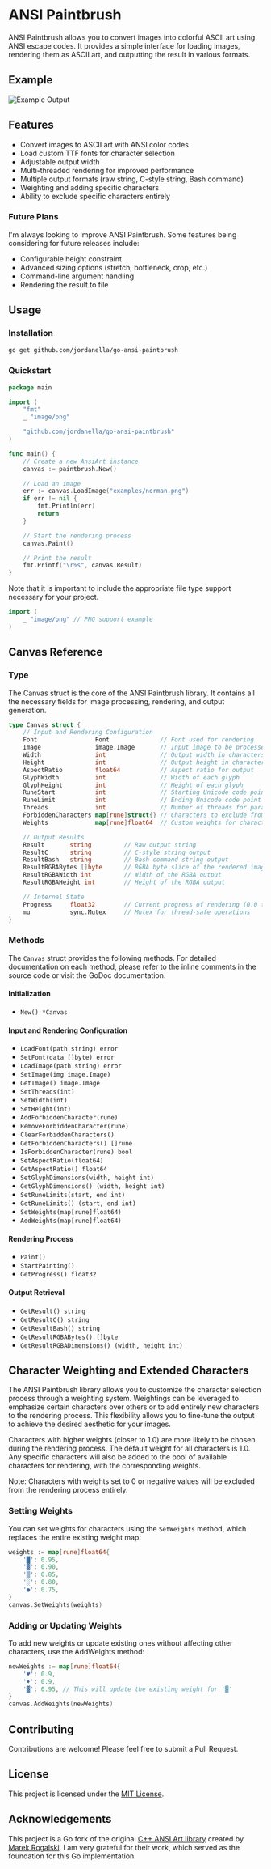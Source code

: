 # ANSI Paintbrush

ANSI Paintbrush allows you to convert images into colorful ASCII art using ANSI escape codes. It provides a simple interface for loading images, rendering them as ASCII art, and outputting the result in various formats.

## Example

![Example Output](docs/norman.png)

## Features

- Convert images to ASCII art with ANSI color codes
- Load custom TTF fonts for character selection
- Adjustable output width
- Multi-threaded rendering for improved performance
- Multiple output formats (raw string, C-style string, Bash command)
- Weighting and adding specific characters
- Ability to exclude specific characters entirely

### Future Plans

I'm always looking to improve ANSI Paintbrush. Some features being considering for future releases include:
- Configurable height constraint
- Advanced sizing options (stretch, bottleneck, crop, etc.)
- Command-line argument handling
- Rendering the result to file

## Usage

### Installation

```bash
go get github.com/jordanella/go-ansi-paintbrush
```

### Quickstart

```go
package main

import (
    "fmt"
	_ "image/png"

    "github.com/jordanella/go-ansi-paintbrush"
)

func main() {
    // Create a new AnsiArt instance
    canvas := paintbrush.New()

    // Load an image
    err := canvas.LoadImage("examples/norman.png")
	if err != nil {
		fmt.Println(err)
		return
	}

	// Start the rendering process
	canvas.Paint()

    // Print the result
    fmt.Printf("\r%s", canvas.Result)
}
```

Note that it is important to include the appropriate file type support necessary for your project.

```go
import (
    _ "image/png" // PNG support example
)
```

## Canvas Reference

### Type

The Canvas struct is the core of the ANSI Paintbrush library. It contains all the necessary fields for image processing, rendering, and output generation.

```go
type Canvas struct {
    // Input and Rendering Configuration
    Font                Font              // Font used for rendering
    Image               image.Image       // Input image to be processed
    Width               int               // Output width in characters
    Height              int               // Output height in characters
    AspectRatio         float64           // Aspect ratio for output
    GlyphWidth          int               // Width of each glyph
    GlyphHeight         int               // Height of each glyph
    RuneStart           int               // Starting Unicode code point for character selection
    RuneLimit           int               // Ending Unicode code point for character selection
    Threads             int               // Number of threads for parallel processing
    ForbiddenCharacters map[rune]struct{} // Characters to exclude from rendering
    Weights             map[rune]float64  // Custom weights for character selection

    // Output Results
    Result       string         // Raw output string
    ResultC      string         // C-style string output
    ResultBash   string         // Bash command string output
    ResultRGBABytes []byte      // RGBA byte slice of the rendered image
    ResultRGBAWidth int         // Width of the RGBA output
    ResultRGBAHeight int        // Height of the RGBA output

    // Internal State
    Progress     float32        // Current progress of rendering (0.0 to 1.0)
    mu           sync.Mutex     // Mutex for thread-safe operations
}
```

### Methods

The ```Canvas``` struct provides the following methods. For detailed documentation on each method, please refer to the inline comments in the source code or visit the GoDoc documentation.

#### Initialization

- `New() *Canvas`

#### Input and Rendering Configuration

- `LoadFont(path string) error`
- `SetFont(data []byte) error`
- `LoadImage(path string) error`
- `SetImage(img image.Image)`
- `GetImage() image.Image`
- `SetThreads(int)`
- `SetWidth(int)`
- `SetHeight(int)`
- `AddForbiddenCharacter(rune)`
- `RemoveForbiddenCharacter(rune)`
- `ClearForbiddenCharacters()`
- `GetForbiddenCharacters() []rune`
- `IsForbiddenCharacter(rune) bool`
- `SetAspectRatio(float64)`
- `GetAspectRatio() float64`
- `SetGlyphDimensions(width, height int)`
- `GetGlyphDimensions() (width, height int)`
- `SetRuneLimits(start, end int)`
- `GetRuneLimits() (start, end int)`
- `SetWeights(map[rune]float64)`
- `AddWeights(map[rune]float64)`

#### Rendering Process

- `Paint()`
- `StartPainting()`
- `GetProgress() float32`

#### Output Retrieval

- `GetResult() string`
- `GetResultC() string`
- `GetResultBash() string`
- `GetResultRGBABytes() []byte`
- `GetResultRGBADimensions() (width, height int)`

## Character Weighting and Extended Characters

The ANSI Paintbrush library allows you to customize the character selection process through a weighting system. Weightings can be leveraged to emphasize certain characters over others or to add entirely new characters to the rendering process. This flexibility allows you to fine-tune the output to achieve the desired aesthetic for your images.

Characters with higher weights (closer to 1.0) are more likely to be chosen during the rendering process. The default weight for all characters is 1.0. Any specific characters will also be added to the pool of available characters for rendering, with the corresponding weights.

Note: Characters with weights set to 0 or negative values will be excluded from the rendering process entirely.

### Setting Weights

You can set weights for characters using the `SetWeights` method, which replaces the entire existing weight map:

```go
weights := map[rune]float64{
    '█': 0.95,
    '▓': 0.90,
    '▒': 0.85,
    '░': 0.80,
    '●': 0.75,
}
canvas.SetWeights(weights)
```

### Adding or Updating Weights

To add new weights or update existing ones without affecting other characters, use the AddWeights method:

```go
newWeights := map[rune]float64{
    '♥': 0.9,
    '♦': 0.9,
    '▓': 0.95, // This will update the existing weight for '▓'
}
canvas.AddWeights(newWeights)
```

## Contributing

Contributions are welcome! Please feel free to submit a Pull Request.

## License

This project is licensed under the [MIT License](LICENSE).

## Acknowledgements

This project is a Go fork of the original [C++ ANSI Art library](https://github.com/mafik/ansi-art) created by [Marek Rogalski](https://github.com/mafik). I am very grateful for their work, which served as the foundation for this Go implementation.
